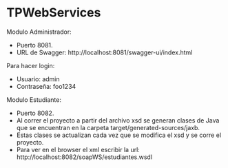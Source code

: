 # TPWebServices

Modulo Administrador:
 * Puerto 8081.
 * URL de Swagger: http://localhost:8081/swagger-ui/index.html

Para hacer login:
* Usuario: admin 
* Contraseña: foo1234

Modulo Estudiante:
 * Puerto 8082.
 * Al correr el proyecto a partir del archivo xsd se generan clases de Java que se encuentran en la carpeta target/generated-sources/jaxb.
 * Estas clases se actualizan cada vez que se modifica el xsd y se corre el proyecto.
 * Para ver en el browser el xml escribir la url: http://localhost:8082/soapWS/estudiantes.wsdl
